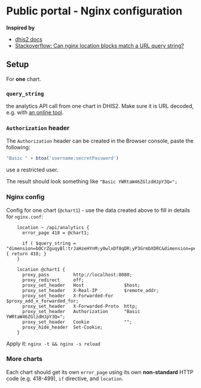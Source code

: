 # Public portal - Nginx configuration



**Inspired by**

* [dhis2 docs](https://docs.dhis2.org/en/manage/performing-system-administration/dhis-core-version-238/installation.html#install_making_resources_available_with_nginx)
* [Stackoverflow: Can nginx location blocks match a URL query string?](https://serverfault.com/a/811981)

## Setup

For **one** chart.

### `query_string`

the analytics API call from one chart in DHIS2. Make sure it is URL decoded, e.g. with [an online tool](https://www.urldecoder.org/).

### `Authorization` header

The `Authorization` header can be created in the Browser console, paste the following:

```javascript
"Basic " + btoa('username:secretPassword')
```
use a restricted user.

The result should look something like `"Basic YWRtaW46ZGlzdHJpY3Q=";`


### Nginx config

Config for one chart (`@chart1`) - use the data created above to fill in details for `nginx.conf`:


```
    location ~ /api/analytics {
      error_page 418 = @chart1;
      
      if ( $query_string = "dimension=bOCrZguqyBl:trJaHzeHYnM;y0wlxDf8qDR;yP3GrmbXDRC&dimension=pe:LAST_12_MONTHS&showHierarchy=false&hierarchyMeta=false&includeMetadataDetails=true&includeNumDen=true&skipRounding=false&completedOnly=false&outputIdScheme=NAME&filter=ou:USER_ORGUNIT,dx:dQxo7a1fQNL") { return 418; }
    }

    location @chart1 {
      proxy_pass         http://localhost:8080;
      proxy_redirect     off;
      proxy_set_header   Host               $host;
      proxy_set_header   X-Real-IP          $remote_addr;
      proxy_set_header   X-Forwarded-For    $proxy_add_x_forwarded_for;
      proxy_set_header   X-Forwarded-Proto  http;
      proxy_set_header   Authorization      "Basic YWRtaW46ZGlzdHJpY3Q=";
      proxy_set_header   Cookie             "";
      proxy_hide_header  Set-Cookie;
    }

```

Apply it: `nginx -t && nginx -s reload`

### More charts

Each chart should get its own `error_page` using its own **non-standard** HTTP code (e.g. 418-499), `if` directive, and `location`.

